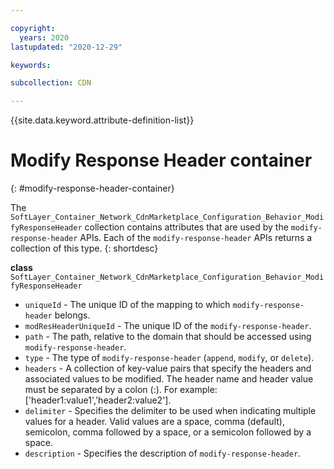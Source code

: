 ```yaml
---

copyright:
  years: 2020
lastupdated: "2020-12-29"

keywords:

subcollection: CDN

---
```


{{site.data.keyword.attribute-definition-list}}

# Modify Response Header container
{: #modify-response-header-container}

The `SoftLayer_Container_Network_CdnMarketplace_Configuration_Behavior_ModifyResponseHeader` collection contains attributes that are used by the `modify-response-header` APIs. Each of the `modify-response-header` APIs returns a collection of this type.
{: shortdesc}

**class** `SoftLayer_Container_Network_CdnMarketplace_Configuration_Behavior_ModifyResponseHeader`  

* `uniqueId` - The unique ID of the mapping to which `modify-response-header` belongs.
* `modResHeaderUniqueId` - The unique ID of the `modify-response-header`.
* `path` - The path, relative to the domain that should be accessed using `modify-response-header`.
* `type` - The type of `modify-response-header` (`append`, `modify`, or `delete`).
* `headers` - A collection of key-value pairs that specify the headers and associated values to be modified. The header name and header value must be separated by a colon (:). For example: ['header1:value1','header2:value2'].
* `delimiter` - Specifies the delimiter to be used when indicating multiple values for a header. Valid values are a space, comma (default), semicolon, comma followed by a space, or a semicolon followed by a space.
* `description` - Specifies the description of `modify-response-header`.
